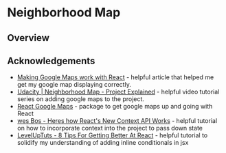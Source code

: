 # Neighborhood Map

## Overview

## Acknowledgements
- [Making Google Maps work with React](https://www.klaasnotfound.com/2016/11/06/making-google-maps-work-with-react/) - helpful article that helped me get my google map displaying correctly.
- [Udacity | Neighborhood Map - Project Explained](https://www.youtube.com/watch?v=ywdxLNjhBYw&list=PLgOB68PvvmWCGNn8UMTpcfQEiITzxEEA1) - helpful video tutorial series on adding google maps to the project.
- [React Google Maps](https://tomchentw.github.io/react-google-maps/) - package to get google maps up and going with React
- [wes Bos - Heres how React's New Context API Works](https://www.youtube.com/watch?v=XLJN4JfniH4) - helpful tutorial on how to incorporate context into the project to pass down state
- [LevelUpTuts - 8 Tips For Getting Better At React](https://www.youtube.com/watch?v=BncMF2aTL0w) - helpful tutorial to solidify my understanding of adding inline conditionals in jsx